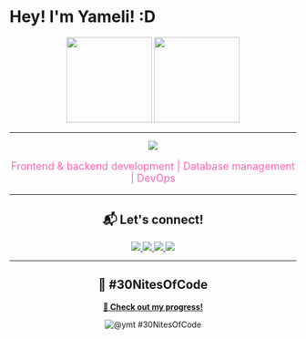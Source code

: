 # Hey! I'm Yameli! :D

<p align="center">
  <img height="150em" src="https://github-readme-stats.vercel.app/api?username=yvmeli&show_icons=true&count_private=true&hide_title=true&hide=prs&theme=synthwave&border_color=e100ff&bg_color=000000&ring_color=00ff00&text_color=00ff00&icon_color=e100ff" />
  <img height="150em" src="https://github-readme-stats.vercel.app/api/top-langs/?username=yvmeli&layout=compact&theme=synthwave&hide_title=true&border_color=e100ff&bg_color=000000&text_color=00ff00" />
</p>

---

<p align="center">
  <img src="https://skillicons.dev/icons?i=html,css,js,python,cs,dotnet,mysql,kali,mongodb,nodejs,php,postgres,visualstudio,vscode,bootstrap" />
</p>

<p align="center" style="font-size: 18px; color: #FF66B2;">
  Frontend & backend development | Database management | DevOps
</p>

---

<h2 align="center">📬 Let's connect!</h2>

<p align="center">
  <a href="https://github.com/yvmeli" target="_blank">
    <img src="https://img.shields.io/badge/GitHub-0D1117?style=for-the-badge&logo=github&logoColor=white"/>
  </a>
  <a href="https://linkedin.com/in/yameli" target="_blank">
    <img src="https://img.shields.io/badge/LinkedIn-0077B5?style=for-the-badge&logo=linkedin&logoColor=white"/>
  </a>
  <a href="mailto:yameli1715@gmail.com" target="_blank">
    <img src="https://img.shields.io/badge/Gmail-D14836?style=for-the-badge&logo=gmail&logoColor=white"/>
  </a>
  <a href="https://www.hackerrank.com/profile/yameli" target="_blank">
    <img src="https://img.shields.io/badge/HackerRank-2EC866?style=for-the-badge&logo=hackerrank&logoColor=white"/>
  </a>
</p>

---

<h2 align="center">🌙 #30NitesOfCode</h2>

<p align="center">
  <a href="https://www.codedex.io/@ymt/30-nites-of-code" target="_blank">
    <b>📌 Check out my progress!</b>
  </a>
</p>

<p align="center">
  <img src="https://www.codedex.io/api/petStatus?user=ymt" alt="@ymt #30NitesOfCode"/>
</p>


